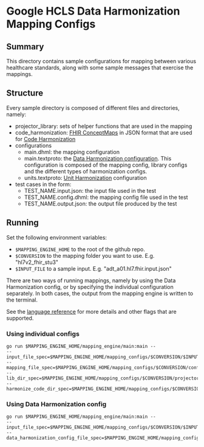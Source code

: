 # Google HCLS Data Harmonization Mapping Configs

## Summary

This directory contains sample configurations for mapping between various
healthcare standards, along with some sample messages that exercise the
mappings.

## Structure

Every sample directory is composed of different files and directories, namely:

*   projector_library: sets of helper functions that are used in the mapping
*   code_harmonization:
    [FHIR ConceptMaps](https://www.hl7.org/fhir/conceptmap.html) in JSON format
    that are used for
    [Code Harmonization](https://github.com/GoogleCloudPlatform/healthcare-data-harmonization/blob/master/mapping_language/docs/reference.md#code-harmonization)
*   configurations
    *   main.dhml: the mapping configuration
    *   main.textproto: the
        [Data Harmonization configuration](https://github.com/GoogleCloudPlatform/healthcare-data-harmonization/blob/master/mapping_engine/proto/data_harmonization.proto).
        This configuration is composed of the mapping config,
        library configs and the different types of harmonization configs.
    *   units.textproto:
        [Unit Harmonization](https://github.com/GoogleCloudPlatform/healthcare-data-harmonization/blob/master/mapping_engine/proto/unit_config.proto)
        configuration
*   test cases in the form:
    *   TEST_NAME.input.json: the input file used in the test
    *   TEST_NAME.config.dhml: the mapping config file used in the test
    *   TEST_NAME.output.json: the output file produced by the test

## Running

Set the following environment variables:

*   `$MAPPING_ENGINE_HOME` to the root of the github repo.
*   `$CONVERSION` to the mapping folder you want to use. E.g. "hl7v2_fhir_stu3"
*   `$INPUT_FILE` to a sample input. E.g. "adt_a01.hl7.fhir.input.json"

There are two ways of running mappings, namely by using the Data Harmonization
config, or by specifying the individual configuration separately. In both cases,
the output from the mapping engine is written to the terminal.

See the
[language reference](https://github.com/GoogleCloudPlatform/healthcare-data-harmonization/blob/master/mapping_language/docs/reference.md#running-your-mappings)
for more details and other flags that are supported.

### Using individual configs

```
go run $MAPPING_ENGINE_HOME/mapping_engine/main:main --
--input_file_spec=$MAPPING_ENGINE_HOME/mapping_configs/$CONVERSION/$INPUT_FILE
--mapping_file_spec=$MAPPING_ENGINE_HOME/mapping_configs/$CONVERSION/configurations/main.dhml
--lib_dir_spec=$MAPPING_ENGINE_HOME/mapping_configs/$CONVERSION/projector_library/
--harmonize_code_dir_spec=$MAPPING_ENGINE_HOME/mapping_configs/$CONVERSION/code_harmonization/
```

### Using Data Harmonization config

```
go run $MAPPING_ENGINE_HOME/mapping_engine/main:main --
--input_file_spec=$MAPPING_ENGINE_HOME/mapping_configs/$CONVERSION/$INPUT_FILE
--data_harmonization_config_file_spec=$MAPPING_ENGINE_HOME/mapping_configs/$CONVERSION/configurations/main.textproto
```
